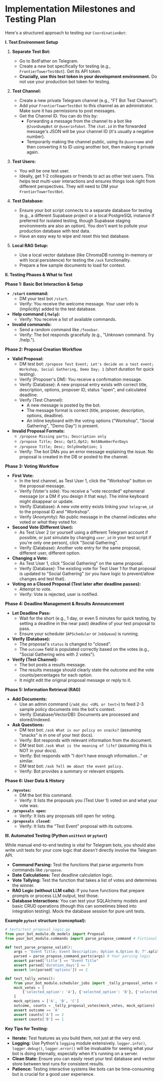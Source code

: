 # Implementation Milestones and Testing Plan

Here's a structured approach to testing our `CoordinationBot`:

**I. Test Environment Setup**

1.  **Separate Test Bot:**
    *   Go to BotFather on Telegram.
    *   Create a *new* bot specifically for testing (e.g., `FrontierTowerTestBot`). Get its API token.
    *   **Crucially, use this test token in your development environment.** Do not use your production bot token for testing.

2.  **Test Channel:**
    *   Create a new private Telegram channel (e.g., "FT Bot Test Channel").
    *   Add your `FrontierTowerTestBot` to this channel as an administrator. Make sure it has permissions to post messages.
    *   Get the Channel ID. You can do this by:
        *   Forwarding a message from the channel to a bot like `@JsonDumpBot` or `@userinfobot`. The `chat.id` in the forwarded message's JSON will be your channel ID (it's usually a negative number).
        *   Temporarily making the channel public, using its `@username` and then converting it to ID using another bot, then making it private again.

3.  **Test Users:**
    *   You will be one test user.
    *   Ideally, get 1-2 colleagues or friends to act as other test users. This helps test multi-user interactions and ensures things look right from different perspectives. They will need to DM your `FrontierTowerTestBot`.

4.  **Test Database:**
    *   Ensure your bot script connects to a separate database for testing (e.g., a different Supabase project or a local PostgreSQL instance if preferred for isolated testing, though Supabase staging environments are also an option). You don't want to pollute your production database with test data.
    *   Have an easy way to wipe and reset this test database.

5.  **Local RAG Setup:**
    *   Use a local vector database (like ChromaDB running in-memory or with local persistence) for testing the `/ask` functionality.
    *   Prepare a few sample documents to load for context.

**II. Testing Phases & What to Test**

**Phase 1: Basic Bot Interaction & Setup**

*   **`/start` command:**
    *   DM your test bot `/start`.
    *   Verify: You receive the welcome message. Your user info is (implicitly) added to the test database.
*   **Help command (`/help`):**
    *   Verify: You receive a list of available commands.
*   **Invalid commands:**
    *   Send a random command like `/fooobar`.
    *   Verify: The bot responds gracefully (e.g., "Unknown command. Try /help.").

**Phase 2: Proposal Creation Workflow**

*   **Valid Proposal:**
    *   DM test bot: `/propose Test Event; Let's decide on a test event; Workshop, Social Gathering, Demo Day; 1` (short duration for quick testing).
    *   Verify (Proposer's DM): You receive a confirmation message.
    *   Verify (Database): A new proposal entry exists with correct title, description, options, proposer ID, status "open", and calculated deadline.
    *   Verify (Test Channel):
        *   A new message is posted by the bot.
        *   The message format is correct (title, proposer, description, options, deadline).
        *   An inline keyboard with the voting options ("Workshop", "Social Gathering", "Demo Day") is present.
*   **Invalid Proposal Formats:**
    *   `/propose Missing parts; Description only`
    *   `/propose Title; Desc; Opt1,Opt2; NotANumberForDays`
    *   `/propose Title; Desc; OnlyOneOption; 1`
    *   Verify: The bot DMs you an error message explaining the issue. No proposal is created in the DB or posted to the channel.

**Phase 3: Voting Workflow**

*   **First Vote:**
    *   In the test channel, as Test User 1, click the "Workshop" button on the proposal message.
    *   Verify (Voter's side): You receive a "vote recorded" ephemeral message (or a DM if you design it that way). The inline keyboard might disappear or update.
    *   Verify (Database): A new vote entry exists linking your `telegram_id` to the proposal ID and "Workshop".
    *   Verify (Anonymity): No public message in the channel indicates *who* voted or *what* they voted for.
*   **Second Vote (Different User):**
    *   As Test User 2 (or yourself using a different Telegram account if possible, or just simulate by changing `user_id` in your test script if you're only one person), click "Social Gathering".
    *   Verify (Database): Another vote entry for the same proposal, different user, different option.
*   **Changing a Vote:**
    *   As Test User 1, click "Social Gathering" on the same proposal.
    *   Verify (Database): The existing vote for Test User 1 for that proposal is updated to "Social Gathering" (or you have logic to prevent/allow changes and test that).
*   **Voting on a Closed Proposal (Test later after deadline passes):**
    *   Attempt to vote.
    *   Verify: Vote is rejected, user is notified.

**Phase 4: Deadline Management & Results Announcement**

*   **Let Deadline Pass:**
    *   Wait for the short (e.g., 1 day, or even 5 minutes for quick testing, by setting a deadline in the near past) deadline of your test proposal to pass.
    *   Ensure your scheduler (`APScheduler` or `JobQueue`) is running.
*   **Verify (Database):**
    *   The proposal's `status` is changed to "closed".
    *   The `outcome` field is populated correctly based on the votes (e.g., "Social Gathering wins with 2 votes").
*   **Verify (Test Channel):**
    *   The bot posts a results message.
    *   The results message should clearly state the outcome and the vote counts/percentages for each option.
    *   It might edit the original proposal message or reply to it.

**Phase 5: Information Retrieval (RAG)**

*   **Add Documents:**
    *   Use an admin command (`/add_doc <URL or text>`) to feed 2-3 sample policy documents into the bot's context.
    *   Verify (Database/VectorDB): Documents are processed and stored/indexed.
*   **Ask Questions:**
    *   DM test bot: `/ask What is our policy on snacks?` (assuming "snacks" is in one of your test docs).
    *   Verify: Bot responds with relevant information from the document.
    *   DM test bot: `/ask What is the meaning of life?` (assuming this is NOT in your docs).
    *   Verify: Bot responds with "I don't have enough information..." or similar.
    *   DM test bot: `/ask Tell me about the event policy.`
    *   Verify: Bot provides a summary or relevant snippets.

**Phase 6: User Data & History**

*   **`/myvotes`:**
    *   DM the bot this command.
    *   Verify: It lists the proposals you (Test User 1) voted on and what your vote was.
*   **`/proposals open`:**
    *   Verify: It lists any proposals still open for voting.
*   **`/proposals closed`:**
    *   Verify: It lists the "Test Event" proposal with its outcome.

**III. Automated Testing (Python `unittest` or `pytest`)**

While manual end-to-end testing is vital for Telegram bots, you should also write unit tests for your core logic that *doesn't* directly involve the Telegram API.

*   **Command Parsing:** Test the functions that parse arguments from commands like `/propose`.
*   **Date Calculations:** Test deadline calculation logic.
*   **Vote Tallying:** Test the function that takes a list of votes and determines the winner.
*   **RAG Logic (without LLM calls):** If you have functions that prepare prompts or process LLM output, test those.
*   **Database Interactions:** You can test your SQLAlchemy models and basic CRUD operations (though this can sometimes bleed into integration testing). Mock the database session for pure unit tests.

**Example `pytest` structure (conceptual):**

```python
# tests/test_proposal_logic.py
from your_bot_module.db_models import Proposal
from your_bot_module.commands import parse_propose_command # Fictional function

def test_parse_propose_valid():
    args = "Event Title; Event Description; Option A,Option B; 7".split(";")
    parsed = parse_propose_command_parts(args) # Your parsing logic
    assert parsed['title'] == "Event Title"
    assert parsed['duration_days'] == 7
    assert len(parsed['options']) == 2

def test_tally_votes():
    from your_bot_module.scheduler_jobs import _tally_proposal_votes # Fictional
    mock_votes = [
        {'selected_option': 'A'}, {'selected_option': 'B'}, {'selected_option': 'A'}
    ]
    mock_options = ['A', 'B', 'C']
    outcome, counts = _tally_proposal_votes(mock_votes, mock_options)
    assert outcome == 'A'
    assert counts['A'] == 2
    assert counts['B'] == 1
```

**Key Tips for Testing:**

*   **Iterate:** Test features as you build them, not just at the very end.
*   **Logging:** Use Python's `logging` module extensively. `logger.info()`, `logger.debug()`, `logger.error()` will be invaluable for seeing what your bot is doing internally, especially when it's running on a server.
*   **Clean State:** Ensure you can easily reset your test database and vector store between test runs for consistent results.
*   **Patience:** Testing interactive systems like bots can be time-consuming but is crucial for a good user experience.
